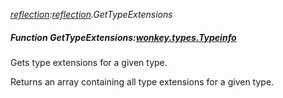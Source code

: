 _[reflection](../../modules/reflection/reflection-module.md):[reflection](../../modules/reflection/reflection-module.md).GetTypeExtensions_
##### Function GetTypeExtensions:[wonkey.types.Typeinfo](../../modules/wonkey/wonkey-types-typeinfo.md)[]( type:[wonkey.types.Typeinfo](../../modules/wonkey/wonkey-types-typeinfo.md) )
Gets type extensions for a given type.

Returns an array containing all type extensions for a given type.
